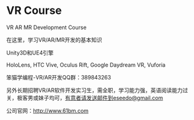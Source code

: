 # VR Course
VR AR MR Development Course

在这里，学习VR/AR/MR开发的基本知识

Unity3D和UE4引擎

HoloLens, HTC Vive, Oculus Rift, Google Daydream VR, Vuforia

笨猫学编程-VR/AR开发QQ群：389843263 

另外长期招聘VR/AR软件开发实习生，需全职，学习能力强，英语阅读能力过关，极客男或妹子均可，有意者请发送邮件到eseedo@gmail.com

公司官网：http://www.61bm.com
